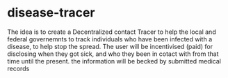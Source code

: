 # disease-tracer
The idea is to create a Decentralized contact Tracer to help the local and federal governemnts to track individuals who have been infected with a disease, to help stop the spread. 
The user will be incentivised (paid) for disclosing when they got sick, and who they been in cotact with from that time until the present. 
the information will be becked by submitted medical records 
